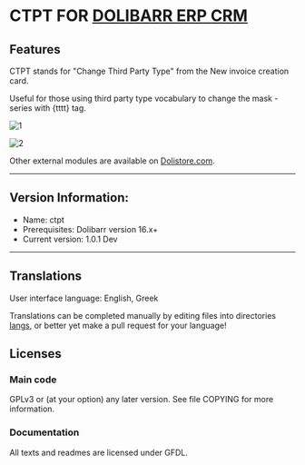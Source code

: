 # CTPT FOR [DOLIBARR ERP CRM](https://www.dolibarr.org)

## Features

CTPT stands for "Change Third Party Type" from the New invoice creation card.
 
Useful for those using third party type vocabulary to change the mask - series with {tttt} tag.

![1](https://user-images.githubusercontent.com/93765174/209882861-134a99e5-1949-4b24-9017-940d46c7c22d.png)

![2](https://user-images.githubusercontent.com/93765174/209882878-8d520949-b902-4672-83b8-cab77caa2ebb.png)


Other external modules are available on [Dolistore.com](https://www.dolistore.com).
***
## Version Information:
* Name: ctpt
* Prerequisites: Dolibarr version 16.x+
* Current version: 1.0.1 Dev
***

## Translations
User interface language: English, Greek

Translations can be completed manually by editing files into directories [langs](https://github.com/sonikf/ctpt/tree/main/langs), or better yet make a pull request for your language!

<!--
This module contains also a sample configuration for Transifex, under the hidden directory [.tx](.tx), so it is possible to manage translation using this service.

For more informations, see the [translator's documentation](https://wiki.dolibarr.org/index.php/Translator_documentation).

There is a [Transifex project](https://transifex.com/projects/p/dolibarr-module-template) for this module.
-->



## Licenses

### Main code

GPLv3 or (at your option) any later version. See file COPYING for more information.

### Documentation

All texts and readmes are licensed under GFDL.
